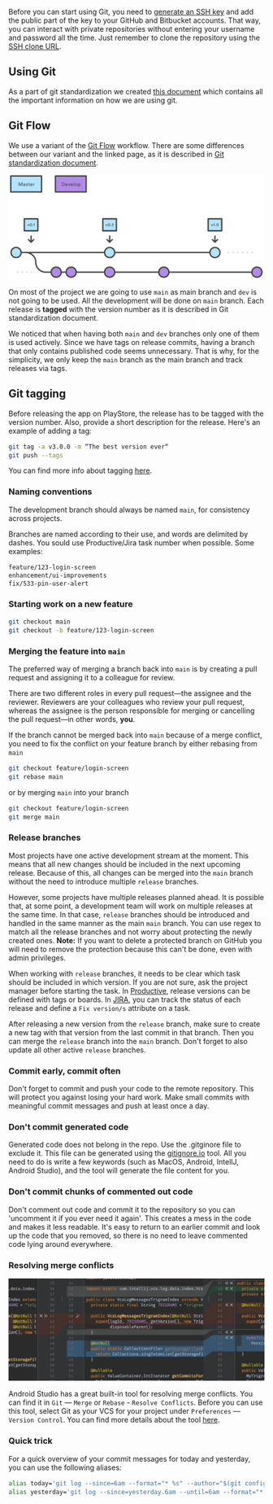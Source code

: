 Before you can start using Git, you need to [generate an SSH key](https://help.github.com/articles/generating-ssh-keys/) and add the public part of the key to your GitHub and Bitbucket accounts.
That way, you can interact with private repositories without entering your username and password all the time.
Just remember to clone the repository using the [SSH clone URL](https://help.github.com/articles/which-remote-url-should-i-use/#cloning-with-ssh).

## Using Git

As a part of git standardization we created [this document](https://docs.google.com/document/d/1jhvA8XvLYGbmrfU0JeY8R0RgqATQ1rmM4zFphQ0xeyw/edit?usp=sharing) which contains all the important information on how we are using git. 

## Git Flow

We use a variant of the [Git Flow](https://www.atlassian.com/git/tutorials/comparing-workflows/gitflow-workflow) workflow. There are some differences between our variant and the linked page, as it is described in [Git standardization document](https://docs.google.com/document/d/1jhvA8XvLYGbmrfU0JeY8R0RgqATQ1rmM4zFphQ0xeyw/edit?usp=sharing). 

![Git Flow](/img/git-flow.svg)

On most of the project we are going to use `main` as main branch and `dev` is not going to be used. All the development will be done on `main` branch. Each release is **tagged** with the version number as it is described in Git standardization document.

We noticed that when having both `main` and `dev` branches only one of them is used actively. Since we have tags on release commits, having a branch that only contains published code seems unnecessary. That is why, for the simplicity, we only keep the `main` branch as the main branch and track releases via tags.

## Git tagging

Before releasing the app on PlayStore, the release has to be tagged with the version number. Also, provide a short description for the release. Here's an example of adding a tag:

```bash
git tag -a v3.0.0 -m “The best version ever“
git push --tags
```
You can find more info about tagging [here](https://git-scm.com/book/en/v2/Git-Basics-Tagging).

### Naming conventions

The development branch should always be named `main`, for consistency across projects.  

Branches are named according to their use, and words are delimited by dashes. You sould use Productive/Jira task number when possible. Some examples:

    feature/123-login-screen
    enhancement/ui-improvements
    fix/533-pin-user-alert

### Starting work on a new feature

```bash
git checkout main
git checkout -b feature/123-login-screen
```

### Merging the feature into `main`

The preferred way of merging a branch back into `main` is by creating a pull request and assigning it to a colleague for review.

There are two different roles in every pull request—the assignee and the reviewer. Reviewers are your colleagues who review your pull request, whereas the assignee is the person responsible for merging or cancelling the pull request—in other words, **you**.

If the branch cannot be merged back into `main` because of a merge conflict, you need to fix the conflict on your feature branch by either rebasing from `main`

```bash
git checkout feature/login-screen
git rebase main
```

or by merging `main` into your branch

```bash
git checkout feature/login-screen
git merge main
```

### Release branches

Most projects have one active development stream at the moment. This means that all new changes should be included in the next upcoming release. Because of this, all changes can be merged into the `main` branch without the need to introduce multiple `release` branches.

However, some projects have multiple releases planned ahead. It is possible that, at some point, a development team will work on multiple releases at the same time. In that case, `release` branches should be introduced and handled in the same manner as the main `main` branch. You can use regex to match all the release branches and not worry about protecting the newly created ones. **Note:** If you want to delete a protected branch on GitHub you will need to remove the protection because this can't be done, even with admin privileges. 

When working with `release` branches, it needs to be clear which task should be included in which version. If you are not sure, ask the project manager before starting the task. In [Productive](https://app.productive.io/), release versions can be defined with tags or boards. In [JIRA](https://www.atlassian.com/software/jira), you can track the status of each release and define a `Fix version/s` attribute on a task.

After releasing a new version from the `release` branch, make sure to create a new tag with that version from the last commit in that branch. Then you can merge the `release` branch into the `main` branch. Don't forget to also update all other active `release` branches.

### Commit early, commit often

Don't forget to commit and push your code to the remote repository. This will protect you against losing your hard work.
Make small commits with meaningful commit messages and push at least once a day.

### Don't commit generated code

Generated code does not belong in the repo. Use the .gitginore file to exclude it. This file can be generated using the [gitignore.io](https://www.gitignore.io/) tool. All you need to do is write a few keywords (such as MacOS, Android, IntellJ, Android Studio), and the tool will generate the file content for you.

### Don't commit chunks of commented out code

Don't comment out code and commit it to the repository so you can 'uncomment it if you ever need it again'. This creates a mess in the code and makes it less readable. It's easy to return to an earlier commit and look up the code that you removed, so there is no need to leave commented code lying around everywhere.

### Resolving merge conflicts

![Resolving conflicts in Android Studio](/img/idea_vcs_magic_resolve.png)

Android Studio has a great built-in tool for resolving merge conflicts.
You can find it in `Git` — `Merge` or `Rebase` - `Resolve Conflicts`.
Before you can use this tool, select Git as your VCS for your project under `Preferences` — `Version Control`.
You can find more details about the tool [here](https://www.jetbrains.com/idea/help/resolving-conflicts.html).

### Quick trick

For a quick overview of your commit messages for today and yesterday, you can use the following aliases:

```bash
alias today='git log --since=6am --format="* %s" --author="$(git config user.email)" --reverse -- | pbcopy'
alias yesterday='git log --since=yesterday.6am --until=6am --format="* %s" --author="$(git config user.email)" --reverse -- | pbcopy'
```
